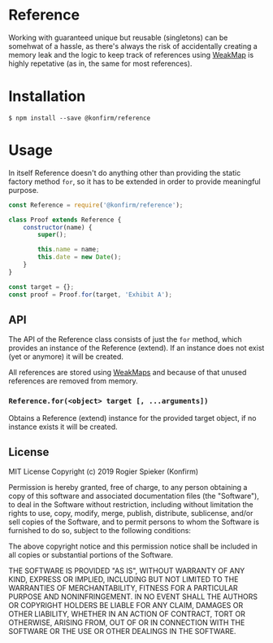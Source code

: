 # Reference

Working with guaranteed unique but reusable (singletons) can be somehwat of a hassle, as there's always the risk of accidentally creating a memory leak and the logic to keep track of references using [WeakMap](https://developer.mozilla.org/en-US/docs/Web/JavaScript/Reference/Global_Objects/WeakMap) is highly repetative (as in, the same for most references).

# Installation

```
$ npm install --save @konfirm/reference
```

# Usage

In itself Reference doesn't do anything other than providing the static factory method `for`, so it has to be extended in order to provide meaningful purpose.

```js
const Reference = require('@konfirm/reference');

class Proof extends Reference {
	constructor(name) {
		super();

		this.name = name;
		this.date = new Date();
	}
}

const target = {};
const proof = Proof.for(target, 'Exhibit A');
```

## API

The API of the Reference class consists of just the `for` method, which provides an instance of the Reference (extend). If an instance does not exist (yet or anymore) it will be created.

All references are stored using [WeakMaps](https://developer.mozilla.org/en-US/docs/Web/JavaScript/Reference/Global_Objects/WeakMap) and because of that unused references are removed from memory.

### `Reference.for(<object> target [, ...arguments])`

Obtains a Reference (extend) instance for the provided target object, if no instance exists it will be created.

## License

MIT License Copyright (c) 2019 Rogier Spieker (Konfirm)

Permission is hereby granted, free of charge, to any person obtaining a copy of this software and associated documentation files (the "Software"), to deal in the Software without restriction, including without limitation the rights to use, copy, modify, merge, publish, distribute, sublicense, and/or sell copies of the Software, and to permit persons to whom the Software is furnished to do so, subject to the following conditions:

The above copyright notice and this permission notice shall be included in all copies or substantial portions of the Software.

THE SOFTWARE IS PROVIDED "AS IS", WITHOUT WARRANTY OF ANY KIND, EXPRESS OR IMPLIED, INCLUDING BUT NOT LIMITED TO THE WARRANTIES OF MERCHANTABILITY, FITNESS FOR A PARTICULAR PURPOSE AND NONINFRINGEMENT. IN NO EVENT SHALL THE AUTHORS OR COPYRIGHT HOLDERS BE LIABLE FOR ANY CLAIM, DAMAGES OR OTHER LIABILITY, WHETHER IN AN ACTION OF CONTRACT, TORT OR OTHERWISE, ARISING FROM, OUT OF OR IN CONNECTION WITH THE SOFTWARE OR THE USE OR OTHER DEALINGS IN THE SOFTWARE.
